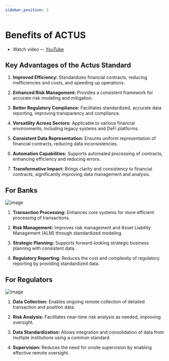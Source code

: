 ```yaml
---
sidebar_position: 5
---
```

# Benefits of ACTUS
- Watch video –- [YouTube](https://youtu.be/DGbhhUmrwWU?si=V1ibiBrYBs8UH36&t=641s)

## Key Advantages of the Actus Standard

1. **Improved Efficiency:** Standardizes financial contracts, reducing inefficiencies and costs, and speeding up operations.

2. **Enhanced Risk Management:** Provides a consistent framework for accurate risk modeling and mitigation.

3. **Better Regulatory Compliance:** Facilitates standardized, accurate data reporting, improving transparency and compliance.

4. **Versatility Across Sectors:** Applicable to various financial environments, including legacy systems and DeFi platforms.

5. **Consistent Data Representation:** Ensures uniform representation of financial contracts, reducing data inconsistencies.

6. **Automation Capabilities:** Supports automated processing of contracts, enhancing efficiency and reducing errors.

7. **Transformative Impact:** Brings clarity and consistency to financial contracts, significantly improving data management and analysis.

## For Banks

![image](https://github.com/user-attachments/assets/1f2298d0-a129-4083-955a-0c2987f51b67)

1. **Transaction Processing:** Enhances core systems for more efficient processing of transactions.

2. **Risk Management:** Improves risk management and Asset Liability Management (ALM) through standardized modeling.

3. **Strategic Planning:** Supports forward-looking strategic business planning with consistent data.

4. **Regulatory Reporting:** Reduces the cost and complexity of regulatory reporting by providing standardized data.

## For Regulators
![image](https://github.com/user-attachments/assets/efac1878-7310-4b5a-b163-0b90eed2aaf8)

1. **Data Collection:** Enables ongoing remote collection of detailed transaction and position data.

2. **Risk Analysis:** Facilitates near-time risk analysis as needed, improving oversight.

3. **Data Standardization:** Allows integration and consolidation of data from multiple institutions using a common standard.

4. **Supervision:** Reduces the need for onsite supervision by enabling effective remote oversight.
